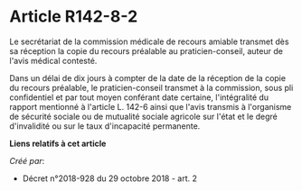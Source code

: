 # Article R142-8-2

Le secrétariat de la commission médicale de recours amiable transmet dès sa réception la copie du recours préalable au
praticien-conseil, auteur de l'avis médical contesté.

Dans un délai de dix jours à compter de la date de la réception de la copie du recours préalable, le praticien-conseil
transmet à la commission, sous pli confidentiel et par tout moyen conférant date certaine, l'intégralité du rapport mentionné
à l'article L. 142-6 ainsi que l'avis transmis à l'organisme de sécurité sociale ou de mutualité sociale agricole sur l'état
et le degré d'invalidité ou sur le taux d'incapacité permanente.

**Liens relatifs à cet article**

_Créé par_:

  - Décret n°2018-928 du 29 octobre 2018 - art. 2
